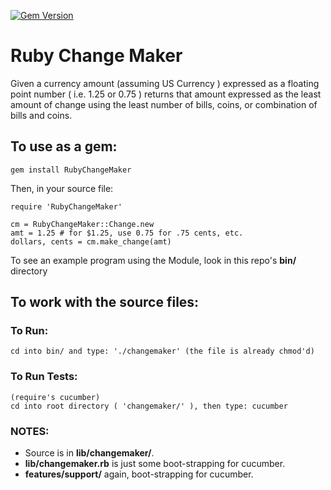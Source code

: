 
[![Gem Version](https://badge.fury.io/rb/RubyChangeMaker.svg)](https://badge.fury.io/rb/RubyChangeMaker)

# Ruby Change Maker
Given a currency amount (assuming US Currency ) expressed as a floating point number ( i.e. 1.25 or 0.75 ) 
returns that amount expressed as the least amount of change using the least number of bills, coins, or combination of bills and coins.

## To use as a gem:

```
gem install RubyChangeMaker
```

Then, in your source file:

```
require 'RubyChangeMaker'

cm = RubyChangeMaker::Change.new
amt = 1.25 # for $1.25, use 0.75 for .75 cents, etc.
dollars, cents = cm.make_change(amt)
```

To see an example program using the Module, look in this repo's **bin/** directory


## To work with the source files:

### To Run:
```      
cd into bin/ and type: './changemaker' (the file is already chmod'd)
```

### To Run Tests:
```
(require's cucumber)
cd into root directory ( 'changemaker/' ), then type: cucumber
```    

### NOTES:

* Source is in **lib/changemaker/**.
* **lib/changemaker.rb** is just some boot-strapping for cucumber.
* **features/support/** again, boot-strapping for cucumber.
